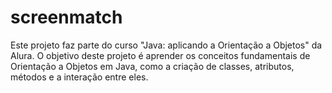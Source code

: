 # screenmatch
Este projeto faz parte do curso "Java: aplicando a Orientação a Objetos" da Alura. O objetivo deste projeto é aprender os conceitos fundamentais de Orientação a Objetos em Java, como a criação de classes, atributos, métodos e a interação entre eles.
